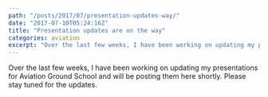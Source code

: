 ```yaml
---
path: "/posts/2017/07/presentation-updates-way/"
date: "2017-07-10T05:24:16Z"
title: "Presentation updates are on the way"
categories: aviation
excerpt: "Over the last few weeks, I have been working on updating my presentations for Aviation Ground Schoo..."
---
```


Over the last few weeks, I have been working on updating my presentations for Aviation Ground School and will be posting them here shortly. Please stay tuned for the updates.